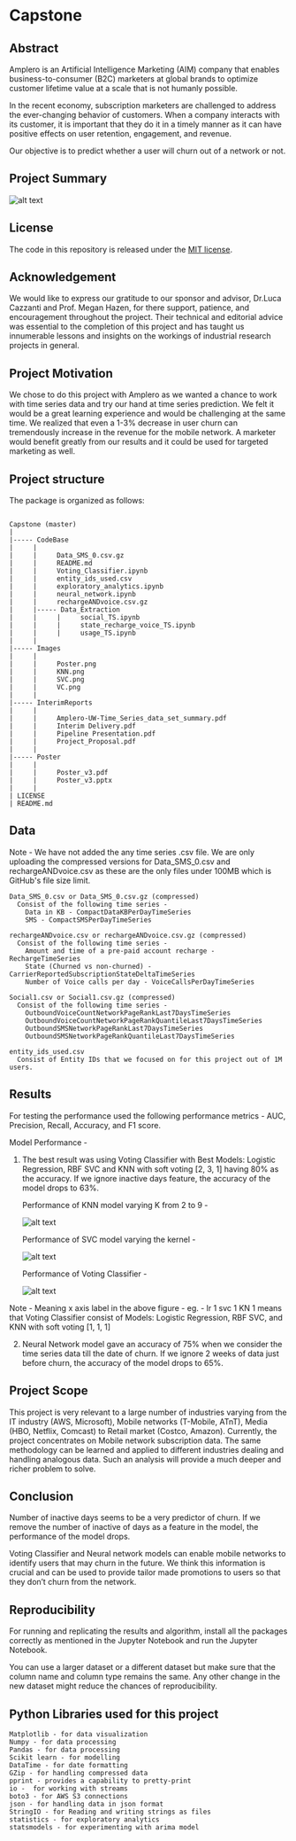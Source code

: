 # Capstone

## Abstract 

Amplero is an Artificial Intelligence Marketing (AIM) company that enables business-to-consumer (B2C) marketers at global brands to optimize customer lifetime value at a scale that is not humanly possible. 

In the recent economy, subscription marketers are challenged to address the ever-changing behavior of customers. When a company interacts with its customer, it is important that they do it in a timely manner as it can have positive effects on user retention, engagement, and revenue.

Our objective is to predict whether a user will churn out of a network or not. 

## Project Summary

![alt text](https://github.com/niharikasharma/Capstone/blob/master/Images/Poster.png)

## License 

The code in this repository is released under the [MIT license](https://opensource.org/licenses/mit-license.php).

## Acknowledgement

We would like to express our gratitude to our sponsor and advisor, Dr.Luca Cazzanti and Prof. Megan Hazen, for there support, patience, and encouragement throughout the project. Their technical and editorial advice was essential to the completion of this project and has taught us innumerable lessons and insights on the workings of industrial research projects in general.

## Project Motivation 

We chose to do this project with Amplero as we wanted a chance to work with time series data and try our hand at time series prediction. We felt it would be a great learning experience and would be challenging at the same time. We realized that even a 1-3% decrease in user churn can tremendously increase in the revenue for the mobile network. A marketer would benefit greatly from our results and it could be used for targeted marketing as well. 

## Project structure

The package is organized as follows:
```

Capstone (master)
|
|----- CodeBase
|     |   
|     |     Data_SMS_0.csv.gz
|     |     README.md
|     |     Voting_Classifier.ipynb
|     |     entity_ids_used.csv
|     |     exploratory_analytics.ipynb
|     |     neural_network.ipynb
|     |     rechargeANDvoice.csv.gz
|     |----- Data_Extraction
|     |     |     social_TS.ipynb
|     |     |     state_recharge_voice_TS.ipynb
|     |     |     usage_TS.ipynb
|     |   
|----- Images
|     |     
|     |     Poster.png
|     |     KNN.png
|     |     SVC.png
|     |     VC.png
|     |     
|----- InterimReports
|     |     
|     |     Amplero-UW-Time_Series_data_set_summary.pdf
|     |     Interim Delivery.pdf
|     |     Pipeline Presentation.pdf
|     |     Project_Proposal.pdf
|     |     
|----- Poster
|     |     
|     |     Poster_v3.pdf
|     |     Poster_v3.pptx
|     |     
| LICENSE    
| README.md
```

## Data 

Note - We have not added the any time series .csv file. We are only uploading the compressed versions for Data_SMS_0.csv and rechargeANDvoice.csv as these are the only files under 100MB which is GitHub's file size limit. 

    Data_SMS_0.csv or Data_SMS_0.csv.gz (compressed) 
      Consist of the following time series -  
        Data in KB - CompactDataKBPerDayTimeSeries
        SMS - CompactSMSPerDayTimeSeries 

    rechargeANDvoice.csv or rechargeANDvoice.csv.gz (compressed)
      Consist of the following time series -  
        Amount and time of a pre-paid account recharge - RechargeTimeSeries
        State (Churned vs non-churned) - CarrierReportedSubscriptionStateDeltaTimeSeries
        Number of Voice calls per day - VoiceCallsPerDayTimeSeries

    Social1.csv or Social1.csv.gz (compressed)
      Consist of the following time series -  
        OutboundVoiceCountNetworkPageRankLast7DaysTimeSeries  
        OutboundVoiceCountNetworkPageRankQuantileLast7DaysTimeSeries  
        OutboundSMSNetworkPageRankLast7DaysTimeSeries  
        OutboundSMSNetworkPageRankQuantileLast7DaysTimeSeries  

    entity_ids_used.csv
      Consist of Entity IDs that we focused on for this project out of 1M users. 


## Results 

For testing the performance used the following performance metrics - 
    AUC, 
    Precision, 
    Recall, 
    Accuracy, and 
    F1 score.

Model Performance - 

1. The best result was using Voting Classifier with Best Models: Logistic Regression, RBF SVC and KNN with soft voting [2, 3, 1] having 80% as the accuracy. If we ignore inactive days feature, the accuracy of the model drops to 63%.

      Performance of KNN model varying K from 2 to 9 -

      ![alt text](https://github.com/niharikasharma/Capstone/blob/master/Images/KNN.png)

      Performance of SVC model varying the kernel - 

      ![alt text](https://github.com/niharikasharma/Capstone/blob/master/Images/SVC.png)

      Performance of Voting Classifier - 

      ![alt text](https://github.com/niharikasharma/Capstone/blob/master/Images/VC.png)

Note - Meaning x axis label in the above figure  - eg. - lr 1 svc 1 KN 1 means that Voting Classifier consist of Models: Logistic Regression, RBF SVC, and KNN with soft voting [1, 1, 1]


2. Neural Network model gave an accuracy of 75% when we consider the time series data till the date of churn. If we ignore 2 weeks of data just before churn, the accuracy of the model drops to 65%.
 
 
## Project Scope 

This project is very relevant to a large number of industries varying from the IT industry (AWS, Microsoft), Mobile networks (T-Mobile, ATnT), Media (HBO, Netflix, Comcast) to Retail market (Costco, Amazon). Currently, the project concentrates on Mobile network subscription data. The same methodology can be learned and applied to different industries dealing and handling analogous data. Such an analysis will provide a much deeper and richer problem to solve.

## Conclusion 
Number of inactive days seems to be a very predictor of churn. If we remove the number of inactive of days as a feature in the model, the performance of the model drops.

Voting Classifier and Neural network models can enable mobile networks to identify users that may churn in the future. We think this information is crucial and can be used to provide tailor made promotions to users so that they don’t churn from the network.


## Reproducibility

For running and replicating the results and algorithm, install all the packages correctly as mentioned in the Jupyter Notebook and run the Jupyter Notebook.

You can use a larger dataset or a different dataset but make sure that the column name and column type remains the same. Any other change in the new dataset might reduce the chances of reproducibility.



## Python Libraries used for this project 
	Matplotlib - for data visualization
	Numpy - for data processing
	Pandas - for data processing
	Scikit learn - for modelling 
	DataTime - for date formatting
	GZip - for handling compressed data
	pprint - provides a capability to pretty-print 
	io -  for working with streams 
	boto3 - for AWS S3 connections 
	json - for handling data in json format
	StringIO - for Reading and writing strings as files 
	statistics - for exploratory analytics 
	statsmodels - for experimenting with arima model

